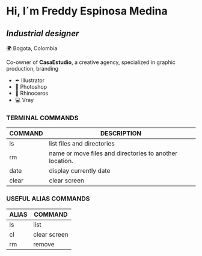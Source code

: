 # Hi, I´m Freddy Espinosa Medina #
## _Industrial designer_ ##

🌍 Bogota, Colombia

Co-owner of **CasaEstudio**, a creative agency, specialized in graphic production, branding

 * ✒  Illustrator
 * 📸 Photoshop
 * 🦏 Rhinoceros
 * 💻 Vray
 
### TERMINAL COMMANDS ###
 
|COMMAND | DESCRIPTION|
| ------ | ------ |
| ls  | list files and directories |
| rm |name or move files and directories to another location. |
| date | display currently date|
| clear | clear screen |

### USEFUL ALIAS COMMANDS ### 

|ALIAS | COMMAND |
| ------ | ------ |
| ls  | list  |
| cl |clear screen |
| rm | remove |
